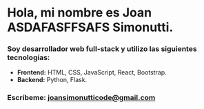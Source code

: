 # Hola, mi nombre es **Joan ASDAFASFFSAFS Simonutti**.

### **Soy desarrollador web full-stack** y utilizo las siguientes tecnologías:
 - **Frontend:** HTML, CSS, JavaScript, React, Bootstrap.
 - **Backend:** Python, Flask.
  
### **Escríbeme:** [joansimonutticode@gmail.com](mailto:joansimonutticode@gmail.com)

